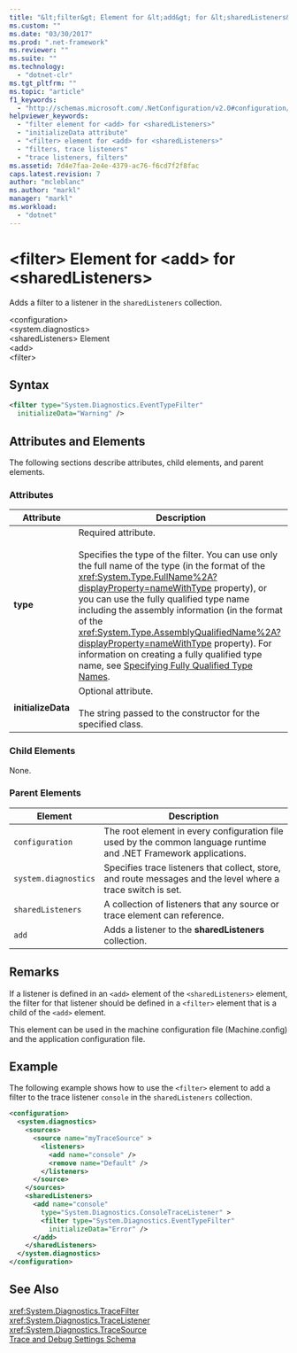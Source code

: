 ```yaml
---
title: "&lt;filter&gt; Element for &lt;add&gt; for &lt;sharedListeners&gt;"
ms.custom: ""
ms.date: "03/30/2017"
ms.prod: ".net-framework"
ms.reviewer: ""
ms.suite: ""
ms.technology: 
  - "dotnet-clr"
ms.tgt_pltfrm: ""
ms.topic: "article"
f1_keywords: 
  - "http://schemas.microsoft.com/.NetConfiguration/v2.0#configuration/system.diagnostics/sharedListeners/add/filter"
helpviewer_keywords: 
  - "filter element for <add> for <sharedListeners>"
  - "initializeData attribute"
  - "<filter> element for <add> for <sharedListeners>"
  - "filters, trace listeners"
  - "trace listeners, filters"
ms.assetid: 7d4e7faa-2e4e-4379-ac76-f6cd7f2f8fac
caps.latest.revision: 7
author: "mcleblanc"
ms.author: "markl"
manager: "markl"
ms.workload: 
  - "dotnet"
---
```

# &lt;filter&gt; Element for &lt;add&gt; for &lt;sharedListeners&gt;
Adds a filter to a listener in the `sharedListeners` collection.  
  
 \<configuration>  
\<system.diagnostics>  
\<sharedListeners> Element  
\<add>  
\<filter>  
  
## Syntax  
  
```xml  
<filter type="System.Diagnostics.EventTypeFilter"   
  initializeData="Warning" />  
```  
  
## Attributes and Elements  
 The following sections describe attributes, child elements, and parent elements.  
  
### Attributes  
  
|Attribute|Description|  
|---------------|-----------------|  
|**type**|Required attribute.<br /><br /> Specifies the type of the filter. You can use only the full name of the type (in the format of the <xref:System.Type.FullName%2A?displayProperty=nameWithType> property), or you can use the fully qualified type name including the assembly information (in the format of the <xref:System.Type.AssemblyQualifiedName%2A?displayProperty=nameWithType> property). For information on creating a fully qualified type name, see [Specifying Fully Qualified Type Names](../../../../../docs/framework/reflection-and-codedom/specifying-fully-qualified-type-names.md).|  
|**initializeData**|Optional attribute.<br /><br /> The string passed to the constructor for the specified class.|  
  
### Child Elements  
 None.  
  
### Parent Elements  
  
|Element|Description|  
|-------------|-----------------|  
|`configuration`|The root element in every configuration file used by the common language runtime and .NET Framework applications.|  
|`system.diagnostics`|Specifies trace listeners that collect, store, and route messages and the level where a trace switch is set.|  
|`sharedListeners`|A collection of listeners that any source or trace element can reference.|  
|`add`|Adds a listener to the **sharedListeners** collection.|  
  
## Remarks  
 If a listener is defined in an `<add>` element of the `<sharedListeners>` element, the filter for that listener should be defined in a `<filter>` element that is a child of the `<add>` element.  
  
 This element can be used in the machine configuration file (Machine.config) and the application configuration file.  
  
## Example  
 The following example shows how to use the `<filter>` element to add a filter to the trace listener `console` in the `sharedListeners` collection.  
  
```xml  
<configuration>  
  <system.diagnostics>  
    <sources>  
      <source name="myTraceSource" >  
        <listeners>  
          <add name="console" />  
          <remove name="Default" />  
        </listeners>  
      </source>  
    </sources>  
    <sharedListeners>  
      <add name="console"   
        type="System.Diagnostics.ConsoleTraceListener" >  
        <filter type="System.Diagnostics.EventTypeFilter"   
          initializeData="Error" />  
      </add>  
    </sharedListeners>  
  </system.diagnostics>  
</configuration>  
```  
  
## See Also  
 <xref:System.Diagnostics.TraceFilter>  
 <xref:System.Diagnostics.TraceListener>  
 <xref:System.Diagnostics.TraceSource>  
 [Trace and Debug Settings Schema](../../../../../docs/framework/configure-apps/file-schema/trace-debug/index.md)
